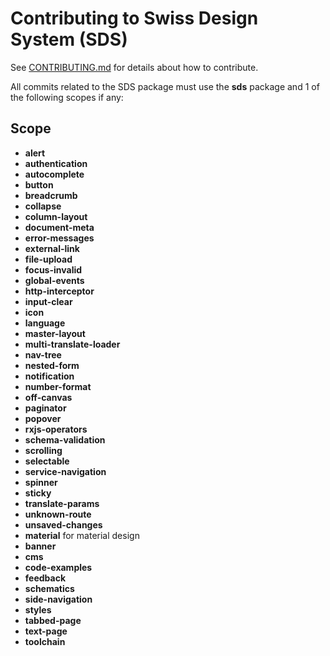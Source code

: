 # Contributing to Swiss Design System (SDS)

See [CONTRIBUTING.md](../../CONTRIBUTING.md) for details about how to contribute.

All commits related to the SDS package must use the **sds** package and 1 of the following scopes if any:

## <a name="scope"></a> Scope

- **alert**
- **authentication**
- **autocomplete**
- **button**
- **breadcrumb**
- **collapse**
- **column-layout**
- **document-meta**
- **error-messages**
- **external-link**
- **file-upload**
- **focus-invalid**
- **global-events**
- **http-interceptor**
- **input-clear**
- **icon**
- **language**
- **master-layout**
- **multi-translate-loader**
- **nav-tree**
- **nested-form**
- **notification**
- **number-format**
- **off-canvas**
- **paginator**
- **popover**
- **rxjs-operators**
- **schema-validation**
- **scrolling**
- **selectable**
- **service-navigation**
- **spinner**
- **sticky**
- **translate-params**
- **unknown-route**
- **unsaved-changes**
- **material** for material design
- **banner**
- **cms**
- **code-examples**
- **feedback**
- **schematics**
- **side-navigation**
- **styles**
- **tabbed-page**
- **text-page**
- **toolchain**
